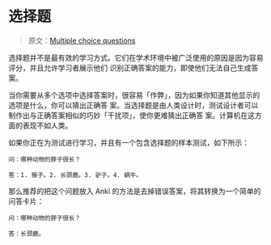 # 选择题

> 原文：[Multiple choice questions](https://faqs.ankiweb.net/multiple-choice-questions.html)

选择题并不是最有效的学习方式。它们在学术环境中被广泛使用的原因是因为容易评分，并且允许学习者展示他们
识别正确答案的能力，即使他们无法自己生成答案。

当你需要从多个选项中选择答案时，很容易「作弊」，因为如果你知道其他显示的选项是什么，你可以猜出正确答
案。当选择题是由人类设计时，测试设计者可以制作出与正确答案相似的巧妙「干扰项」，使你更难猜出正确答
案。计算机在这方面的表现不如人类。

如果你正在为测试进行学习，并且有一个包含选择题的样本测试，如下所示：

    问：哪种动物的脖子很长？

    答：1. 猴子。2. 长颈鹿。3. 驴子。4. 蜗牛。

那么推荐的把这个问题放入 Anki 的方法是去掉错误答案，将其转换为一个简单的问答卡片：

    问：哪种动物的脖子很长？

    答：长颈鹿。
